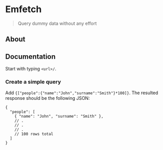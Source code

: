 # Emfetch

> Query dummy data without any effort

## About

## Documentation

Start with typing `<url>/`.

### Create a simple query

Add `{["people":{"name":"John","surname":"Smith"}*100]}`.
The resulted response should be the following JSON:

```
{
  "people": [
    { "name": "John", "surname": "Smith" },
    // .
    // .
    // .
    // 100 rows total
  ]
}
```
